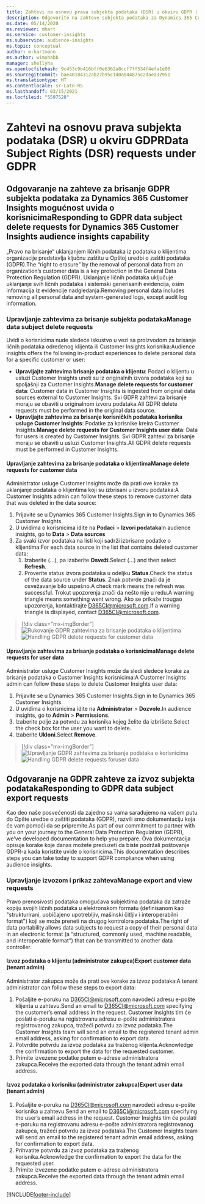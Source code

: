 ```yaml
---
title: Zahtevi na osnovu prava subjekta podataka (DSR) u okviru GDPR | Microsoft Docs
description: Odgovorite na zahteve subjekta podataka za Dynamics 365 Customer Insights mogućnost uvida o korisnicima.
ms.date: 05/14/2020
ms.reviewer: mhart
ms.service: customer-insights
ms.subservice: audience-insights
ms.topic: conceptual
author: m-hartmann
ms.author: wimohabb
manager: shellyha
ms.openlocfilehash: 9c453c9b416bff0e6362a8ccf7ff534f4efa1e00
ms.sourcegitcommit: bae40184312ab27b95c140a044875c2daea37951
ms.translationtype: HT
ms.contentlocale: sr-Latn-RS
ms.lasthandoff: 03/15/2021
ms.locfileid: "5597528"
---
```

# <a name="data-subject-rights-dsr-requests-under-gdpr"></a><span data-ttu-id="034ab-103">Zahtevi na osnovu prava subjekta podataka (DSR) u okviru GDPR</span><span class="sxs-lookup"><span data-stu-id="034ab-103">Data Subject Rights (DSR) requests under GDPR</span></span>

## <a name="responding-to-gdpr-data-subject-delete-requests-for-dynamics-365-customer-insights-audience-insights-capability"></a><span data-ttu-id="034ab-104">Odgovaranje na zahteve za brisanje GDPR subjekta podataka za Dynamics 365 Customer Insights mogućnost uvida o korisnicima</span><span class="sxs-lookup"><span data-stu-id="034ab-104">Responding to GDPR data subject delete requests for Dynamics 365 Customer Insights audience insights capability</span></span>

<span data-ttu-id="034ab-105">„Pravo na brisanje“ uklanjanjem ličnih podataka iz podataka o klijentima organizacije predstavlja ključnu zaštitu u Opštoj uredbi o zaštiti podataka (GDPR).</span><span class="sxs-lookup"><span data-stu-id="034ab-105">The “right to erasure” by the removal of personal data from an organization’s customer data is a key protection in the General Data Protection Regulation (GDPR).</span></span> <span data-ttu-id="034ab-106">Uklanjanje ličnih podataka uključuje uklanjanje svih ličnih podataka i sistemski generisanih evidencija, osim informacija iz evidencije nadgledanja.</span><span class="sxs-lookup"><span data-stu-id="034ab-106">Removing personal data includes removing all personal data and system-generated logs, except audit log information.</span></span>

### <a name="manage-data-subject-delete-requests"></a><span data-ttu-id="034ab-107">Upravljanje zahtevima za brisanje subjekta podataka</span><span class="sxs-lookup"><span data-stu-id="034ab-107">Manage data subject delete requests</span></span>

<span data-ttu-id="034ab-108">Uvidi o korisnicima nude sledeće iskustvo u vezi sa proizvodom za brisanje ličnih podataka određenog klijenta ili Customer Insights korisnika:</span><span class="sxs-lookup"><span data-stu-id="034ab-108">Audience insights offers the following in-product experiences to delete personal data for a specific customer or user:</span></span>

- <span data-ttu-id="034ab-109">**Upravljajte zahtevima brisanje podataka o klijentu**: Podaci o klijentu u usluzi Customer Insights uneti su iz originalnih izvora podataka koji su spoljašnji za Customer Insights.</span><span class="sxs-lookup"><span data-stu-id="034ab-109">**Manage delete requests for customer data**: Customer data in Customer Insights is ingested from original data sources external to Customer Insights.</span></span> <span data-ttu-id="034ab-110">Svi GDPR zahtevi za brisanje moraju se obaviti u originalnom izvoru podataka.</span><span class="sxs-lookup"><span data-stu-id="034ab-110">All GDPR delete requests must be performed in the original data source.</span></span>
- <span data-ttu-id="034ab-111">**Upravljajte zahtevima za brisanje korisničkih podataka korisnika usluge Customer Insights**: Podatke za korisnike kreira Customer Insights.</span><span class="sxs-lookup"><span data-stu-id="034ab-111">**Manage delete requests for Customer Insights user data**: Data for users is created by Customer Insights.</span></span> <span data-ttu-id="034ab-112">Svi GDPR zahtevi za brisanje moraju se obaviti u usluzi Customer Insights.</span><span class="sxs-lookup"><span data-stu-id="034ab-112">All GDPR delete requests must be performed in Customer Insights.</span></span>

#### <a name="manage-delete-requests-for-customer-data"></a><span data-ttu-id="034ab-113">Upravljanje zahtevima za brisanje podataka o klijentima</span><span class="sxs-lookup"><span data-stu-id="034ab-113">Manage delete requests for customer data</span></span>

<span data-ttu-id="034ab-114">Administrator usluge Customer Insights može da prati ove korake za uklanjanje podataka o klijentima koji su izbrisani u izvoru podataka:</span><span class="sxs-lookup"><span data-stu-id="034ab-114">A Customer Insights admin can follow these steps to remove customer data that was deleted in the data source:</span></span>

1. <span data-ttu-id="034ab-115">Prijavite se u Dynamics 365 Customer Insights.</span><span class="sxs-lookup"><span data-stu-id="034ab-115">Sign in to Dynamics 365 Customer Insights.</span></span>
2. <span data-ttu-id="034ab-116">U uvidima o korisnicima idite na **Podaci** > **Izvori podataka**</span><span class="sxs-lookup"><span data-stu-id="034ab-116">In audience insights, go to **Data** > **Data sources**</span></span>
3. <span data-ttu-id="034ab-117">Za svaki izvor podataka na listi koji sadrži izbrisane podatke o klijentima:</span><span class="sxs-lookup"><span data-stu-id="034ab-117">For each data source in the list that contains deleted customer data:</span></span>
   1. <span data-ttu-id="034ab-118">Izaberite (...), pa izaberite **Osveži**.</span><span class="sxs-lookup"><span data-stu-id="034ab-118">Select (...) and then select **Refresh**.</span></span>
   2. <span data-ttu-id="034ab-119">Proverite status izvora podataka u odeljku **Status**.</span><span class="sxs-lookup"><span data-stu-id="034ab-119">Check the status of the data source under **Status**.</span></span> <span data-ttu-id="034ab-120">Znak potvrde znači da je osvežavanje bilo uspešno.</span><span class="sxs-lookup"><span data-stu-id="034ab-120">A check mark means the refresh was successful.</span></span> <span data-ttu-id="034ab-121">Trokut upozorenja znači da nešto nije u redu.</span><span class="sxs-lookup"><span data-stu-id="034ab-121">A warning triangle means something went wrong.</span></span> <span data-ttu-id="034ab-122">Ako se prikaže trougao upozorenja, kontaktirajte D365CI@microsoft.com.</span><span class="sxs-lookup"><span data-stu-id="034ab-122">If a warning triangle is displayed, contact D365CI@microsoft.com.</span></span>

> [!div class="mx-imgBorder"]
> <span data-ttu-id="034ab-123">![Rukovanje GDPR zahtevima za brisanje podataka o klijentima](media/gdpr-data-sources.png "Rukovanje GDPR zahtevima za brisanje podataka o klijentima")</span><span class="sxs-lookup"><span data-stu-id="034ab-123">![Handling GDPR delete requests for customer data](media/gdpr-data-sources.png "Handling GDPR delete requests for customer data")</span></span>

#### <a name="manage-delete-requests-for-user-data"></a><span data-ttu-id="034ab-124">Upravljanje zahtevima za brisanje podataka o korisnicima</span><span class="sxs-lookup"><span data-stu-id="034ab-124">Manage delete requests for user data</span></span>

<span data-ttu-id="034ab-125">Administrator usluge Customer Insights može da sledi sledeće korake za brisanje podataka o Customer Insights korisnicima:</span><span class="sxs-lookup"><span data-stu-id="034ab-125">A Customer Insights admin can follow these steps to delete Customer Insights user data:</span></span>

1. <span data-ttu-id="034ab-126">Prijavite se u Dynamics 365 Customer Insights.</span><span class="sxs-lookup"><span data-stu-id="034ab-126">Sign in to Dynamics 365 Customer Insights.</span></span>
2. <span data-ttu-id="034ab-127">U uvidima o korisnicima idite na **Administrator** > **Dozvole**.</span><span class="sxs-lookup"><span data-stu-id="034ab-127">In audience insights, go to **Admin** > **Permissions**.</span></span>
3. <span data-ttu-id="034ab-128">Izaberite polje za potvrdu za korisnika kojeg želite da izbrišete.</span><span class="sxs-lookup"><span data-stu-id="034ab-128">Select the check box for the user you want to delete.</span></span>
4. <span data-ttu-id="034ab-129">Izaberite **Ukloni**.</span><span class="sxs-lookup"><span data-stu-id="034ab-129">Select **Remove**.</span></span>

> [!div class="mx-imgBorder"]
> <span data-ttu-id="034ab-130">![Upravljanje GDPR zahtevima za brisanje podataka o korisnicima](media/gdpr-permissions.png "Upravljanje GDPR zahtevima za brisanje podataka o korisnicima")</span><span class="sxs-lookup"><span data-stu-id="034ab-130">![Handling GDPR delete requests foruser data](media/gdpr-permissions.png "Handling GDPR delete requests for user data")</span></span>

## <a name="responding-to-gdpr-data-subject-export-requests"></a><span data-ttu-id="034ab-131">Odgovaranje na GDPR zahteve za izvoz subjekta podataka</span><span class="sxs-lookup"><span data-stu-id="034ab-131">Responding to GDPR data subject export requests</span></span>

<span data-ttu-id="034ab-132">Kao deo naše posvećenosti da zajedno sa vama sarađujemo na vašem putu do Opšte uredbe o zaštiti podataka (GDPR), razvili smo dokumentaciju koja će vam pomoći da se pripremite.</span><span class="sxs-lookup"><span data-stu-id="034ab-132">As part of our commitment to partner with you on your journey to the General Data Protection Regulation (GDPR), we’ve developed documentation to help you prepare.</span></span> <span data-ttu-id="034ab-133">Ova dokumentacija opisuje korake koje danas možete preduzeti da biste podržali poštovanje GDPR-a kada koristite uvide o korisnicima.</span><span class="sxs-lookup"><span data-stu-id="034ab-133">This documentation describes steps you can take today to support GDPR compliance when using audience insights.</span></span>

### <a name="manage-export-and-view-requests"></a><span data-ttu-id="034ab-134">Upravljanje izvozom i prikaz zahteva</span><span class="sxs-lookup"><span data-stu-id="034ab-134">Manage export and view requests</span></span>

<span data-ttu-id="034ab-135">Pravo prenosivosti podataka omogućava subjektima podataka da zatraže kopiju svojih ličnih podataka u elektronskom formatu (definisanom kao "strukturirani, uobičajeno upotrebljiv, mašinski čitljiv i interoperabilni format") koji se može preneti na drugog kontrolora podataka.</span><span class="sxs-lookup"><span data-stu-id="034ab-135">The right of data portability allows data subjects to request a copy of their personal data in an electronic format (a “structured, commonly used, machine readable, and interoperable format”) that can be transmitted to another data controller.</span></span>

#### <a name="export-customer-data-tenant-admin"></a><span data-ttu-id="034ab-136">Izvoz podataka o klijentu (administrator zakupca)</span><span class="sxs-lookup"><span data-stu-id="034ab-136">Export customer data (tenant admin)</span></span>

<span data-ttu-id="034ab-137">Administrator zakupca može da prati ove korake za izvoz podataka:</span><span class="sxs-lookup"><span data-stu-id="034ab-137">A tenant administrator can follow these steps to export data:</span></span>

1. <span data-ttu-id="034ab-138">Pošaljite e-poruku na D365CI@microsoft.com navodeći adresu e-pošte klijenta u zahtevu.</span><span class="sxs-lookup"><span data-stu-id="034ab-138">Send an email to D365CI@microsoft.com specifying the customer’s email address in the request.</span></span> <span data-ttu-id="034ab-139">Customer Insights tim će poslati e-poruku na registrovanu adresu e-pošte administratora registrovanog zakupca, tražeći potvrdu za izvoz podataka.</span><span class="sxs-lookup"><span data-stu-id="034ab-139">The Customer Insights team will send an email to the registered tenant admin email address, asking for confirmation to export data.</span></span>
2. <span data-ttu-id="034ab-140">Potvrdite potvrdu za izvoz podataka za traženog klijenta.</span><span class="sxs-lookup"><span data-stu-id="034ab-140">Acknowledge the confirmation to export the data for the requested customer.</span></span>
3. <span data-ttu-id="034ab-141">Primite izvezene podatke putem e-adrese administratora zakupca.</span><span class="sxs-lookup"><span data-stu-id="034ab-141">Receive the exported data through the tenant admin email address.</span></span>

#### <a name="export-user-data-tenant-admin"></a><span data-ttu-id="034ab-142">Izvoz podataka o korisniku (administrator zakupca)</span><span class="sxs-lookup"><span data-stu-id="034ab-142">Export user data (tenant admin)</span></span>

1. <span data-ttu-id="034ab-143">Pošaljite e-poruku na D365CI@microsoft.com navodeći adresu e-pošte korisnika u zahtevu.</span><span class="sxs-lookup"><span data-stu-id="034ab-143">Send an email to D365CI@microsoft.com specifying the user’s email address in the request.</span></span> <span data-ttu-id="034ab-144">Customer Insights tim će poslati e-poruku na registrovanu adresu e-pošte administratora registrovanog zakupca, tražeći potvrdu za izvoz podataka.</span><span class="sxs-lookup"><span data-stu-id="034ab-144">The Customer Insights team will send an email to the registered tenant admin email address, asking for confirmation to export data.</span></span>
2. <span data-ttu-id="034ab-145">Prihvatite potvrdu za izvoz podataka za traženog korisnika.</span><span class="sxs-lookup"><span data-stu-id="034ab-145">Acknowledge the confirmation to export the data for the requested user.</span></span>
3. <span data-ttu-id="034ab-146">Primite izvezene podatke putem e-adrese administratora zakupca.</span><span class="sxs-lookup"><span data-stu-id="034ab-146">Receive the exported data through the tenant admin email address.</span></span>


[!INCLUDE[footer-include](../includes/footer-banner.md)]